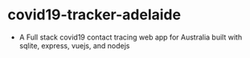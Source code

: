 # covid19-tracker-adelaide


- A Full stack covid19 contact tracing web app for Australia built with sqlite, express, vuejs, and nodejs
